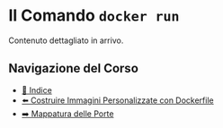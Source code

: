 # Il Comando `docker run`

Contenuto dettagliato in arrivo.

## Navigazione del Corso
- [📑 Indice](../../README.md)
- [⬅️ Costruire Immagini Personalizzate con Dockerfile](./Building-Custom-Images-with-Dockerfile.md)
- [➡️ Mappatura delle Porte](./Port-Mapping.md)
